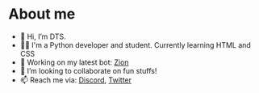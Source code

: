 # About me
- 👋 Hi, I’m DTS.
- 🧑‍🎓 I'm a Python developer and student. Currently learning HTML and CSS
- 👷 Working on my latest bot: [Zion](https://dsc.gg/ziom-bot)
- 💞️ I’m looking to collaborate on fun stuffs!
- 📫 Reach me via: [Discord](https://discord.gg/WhNDVTF), [Twitter](https://twitter.com/official_DTS_11)

<!---
DTS-11/DTS-11 is a ✨ special ✨ repository because its `README.md` (this file) appears on your GitHub profile.
You can click the Preview link to take a look at your changes.
--->
